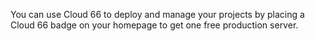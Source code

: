 
You can use Cloud 66 to deploy and manage your projects by placing a Cloud 66 badge on your homepage to get one free production server.
